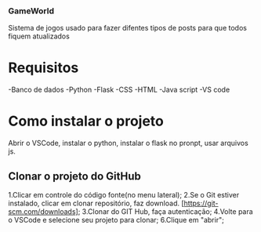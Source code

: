 ### GameWorld
 Sistema de jogos usado para fazer difentes tipos de posts para que todos fiquem atualizados
# Requisitos
  -Banco de dados
  -Python
  -Flask
  -CSS
  -HTML
  -Java script
  -VS code
# Como instalar o projeto
Abrir o VSCode, instalar o python, instalar o flask no pronpt, usar arquivos js.
## Clonar o projeto do GitHub
1.Clicar em controle do código fonte(no menu lateral);
2.Se o Git estiver instalado, clicar em clonar repositório, faz download. [https://git-scm.com/downloads];
3.Clonar do GIT Hub, faça autenticação;
4.Volte para o VSCode e selecione seu projeto para clonar;
6.Clique em "abrir";
